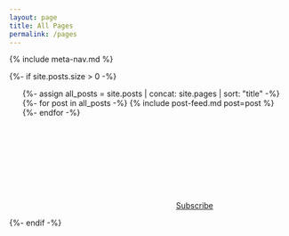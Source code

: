 ```yaml
---
layout: page
title: All Pages
permalink: /pages
---
```


{% include meta-nav.md %}

{%- if site.posts.size > 0 -%}
  <ul class="post-list">
    {%- assign all_posts = site.posts | concat: site.pages | sort: "title" -%}
    {%- for post in all_posts -%}
      {% include post-feed.md post=post %}
    {%- endfor -%}
  </ul>

  <p class="feed-subscribe"><svg class="svg-icon orange"><use xlink:href="{{ '/assets/minima-social-icons.svg#rss' | relative_url }}"></use></svg><a href="{{ "/feed.xml" | relative_url }}">Subscribe</a></p>
{%- endif -%}
